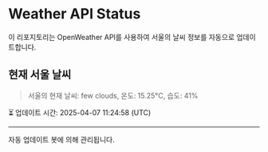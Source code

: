 
# Weather API Status

이 리포지토리는 OpenWeather API를 사용하여 서울의 날씨 정보를 자동으로 업데이트합니다.

## 현재 서울 날씨
> 서울의 현재 날씨: few clouds, 온도: 15.25°C, 습도: 41%

⏳ 업데이트 시간: 2025-04-07 11:24:58 (UTC)

---
자동 업데이트 봇에 의해 관리됩니다.
